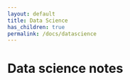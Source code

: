 ```yaml
---
layout: default
title: Data Science
has_children: true
permalink: /docs/datascience
---
```


# Data science notes
